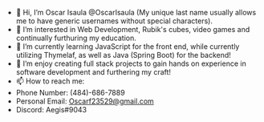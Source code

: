 - 👋 Hi, I’m Oscar Isaula @OscarIsaula (My unique last name usually allows me to have generic usernames without special characters).
- 👀 I’m interested in Web Development, Rubik's cubes, video games and continually furthuring my education.
- 🌱 I’m currently learning JavaScript for the front end, while currently utilizing Thymelaf, as well as Java (Spring Boot) for the backend!
- 💞️ I’m enjoy creating full stack projects to gain hands on experience in software development and furthering my craft!
- 📫 How to reach me:
- Phone Number: (484)-686-7889
- Personal Email: Oscarf23529@gmail.com
- Discord: Aegis#9043

<!---
OscarIsaula/OscarIsaula is a ✨ special ✨ repository because its `README.md` (this file) appears on your GitHub profile.
You can click the Preview link to take a look at your changes.
--->
